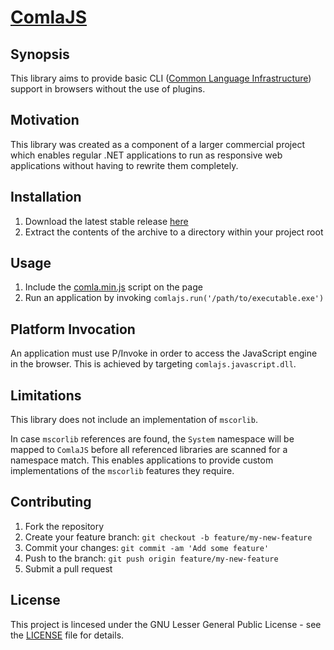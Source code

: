 [ComlaJS](http://www.comlajs.org/)
===================================

## Synopsis

This library aims to provide basic CLI ([Common Language Infrastructure](
https://en.wikipedia.org/wiki/Common_Language_Infrastructure)) support in
browsers without the use of plugins.

## Motivation

This library was created as a component of a larger commercial project which
enables regular .NET applications to run as responsive web applications without
having to rewrite them completely.

## Installation

1. Download the latest stable release [here](
https://github.com/danitso/comlajs/releases)
2. Extract the contents of the archive to a directory within your project root

## Usage

1. Include the [comla.min.js](build/comla.min.js) script on the page
2. Run an application by invoking `comlajs.run('/path/to/executable.exe')`

## Platform Invocation

An application must use P/Invoke in order to access the JavaScript engine in the
browser. This is achieved by targeting `comlajs.javascript.dll`.

## Limitations

This library does not include an implementation of `mscorlib`.

In case `mscorlib` references are found, the `System` namespace will be mapped
to `ComlaJS` before all referenced libraries are scanned for a namespace match.
This enables applications to provide custom implementations of the `mscorlib`
features they require.

## Contributing

1. Fork the repository
2. Create your feature branch: `git checkout -b feature/my-new-feature`
3. Commit your changes: `git commit -am 'Add some feature'`
4. Push to the branch: `git push origin feature/my-new-feature`
5. Submit a pull request

## License

This project is lincesed under the GNU Lesser General Public License - see the
[LICENSE](LICENSE) file for details.
